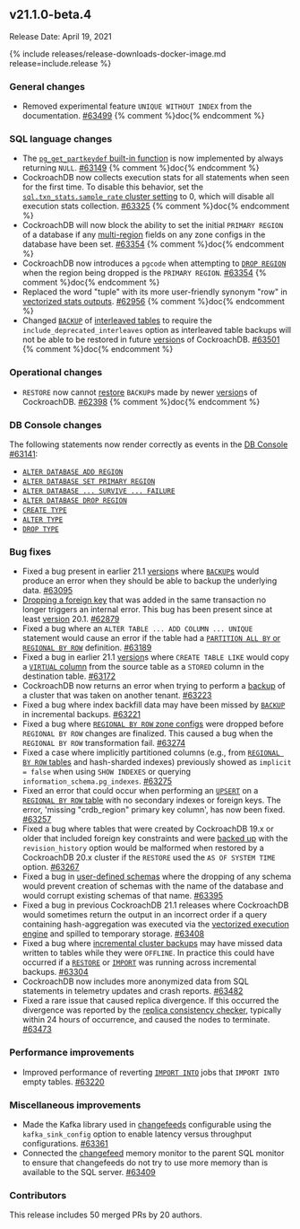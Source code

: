 ## v21.1.0-beta.4

Release Date: April 19, 2021

{% include releases/release-downloads-docker-image.md release=include.release %}

<h3 id="v21-1-0-beta-4-general-changes">General changes</h3>

- Removed experimental feature `UNIQUE WITHOUT INDEX` from the documentation. [#63499][#63499] {% comment %}doc{% endcomment %}

<h3 id="v21-1-0-beta-4-sql-language-changes">SQL language changes</h3>

- The [`pg_get_partkeydef` built-in function](../v21.1/functions-and-operators.html) is now implemented by always returning `NULL`. [#63149][#63149] {% comment %}doc{% endcomment %}
- CockroachDB now collects execution stats for all statements when seen for the first time. To disable this behavior, set the [`sql.txn_stats.sample_rate` cluster setting](../v21.1/cluster-settings.html) to 0, which will disable all execution stats collection. [#63325][#63325] {% comment %}doc{% endcomment %}
- CockroachDB will now block the ability to set the initial `PRIMARY REGION` of a database if any [multi-region](../v21.1/multiregion-overview.html) fields on any zone configs in the database have been set. [#63354][#63354] {% comment %}doc{% endcomment %}
- CockroachDB now introduces a `pgcode` when attempting to [`DROP REGION`](../v21.1/multiregion-overview.html) when the region being dropped is the `PRIMARY REGION`. [#63354][#63354] {% comment %}doc{% endcomment %}
- Replaced the word "tuple" with its more user-friendly synonym "row" in [vectorized stats outputs](../v21.1/vectorized-execution.html). [#62956][#62956] {% comment %}doc{% endcomment %}
- Changed [`BACKUP`](../v21.1/take-full-and-incremental-backups.html) of [interleaved tables](../v21.1/interleave-in-parent.html) to require the `include_deprecated_interleaves` option as interleaved table backups will not be able to be restored in future [version](cluster-settings.html#setting-version)s of CockroachDB. [#63501][#63501] {% comment %}doc{% endcomment %}

<h3 id="v21-1-0-beta-4-operational-changes">Operational changes</h3>

- `RESTORE` now cannot [restore](../v21.1/take-full-and-incremental-backups.html) `BACKUP`s made by newer [version](cluster-settings.html#setting-version)s of CockroachDB. [#62398][#62398] {% comment %}doc{% endcomment %}

<h3 id="v21-1-0-beta-4-db-console-changes">DB Console changes</h3>

The following statements now render correctly as events in the [DB Console](../v21.1/ui-overview.html) [#63141][#63141]:
- [`ALTER DATABASE ADD REGION`](../v21.1/add-region.html)
- [`ALTER DATABASE SET PRIMARY REGION`](../v21.1/set-locality.html)
- [`ALTER DATABASE ... SURVIVE ... FAILURE`](../v21.1/survive-failure.html)
- [`ALTER DATABASE DROP REGION`](../v21.1/)
- [`CREATE TYPE`](../v21.1/create-type.html)
- [`ALTER TYPE`](../v21.1/alter-type.html)
- [`DROP TYPE`](../v21.1/drop-type.html)

<h3 id="v21-1-0-beta-4-bug-fixes">Bug fixes</h3>

- Fixed a bug present in earlier 21.1 [version](cluster-settings.html#setting-version)s where [`BACKUP`s](../v21.1/take-full-and-incremental-backups.html) would produce an error when they should be able to backup the underlying data. [#63095][#63095]
- [Dropping a foreign key](../v21.1/drop-constraint.html) that was added in the same transaction no longer triggers an internal error. This bug has been present since at least [version](cluster-settings.html#setting-version) 20.1. [#62879][#62879]
- Fixed a bug where an `ALTER TABLE ... ADD COLUMN ... UNIQUE` statement would cause an error if the table had a [`PARTITION ALL BY` or `REGIONAL BY ROW`](../v21.1/multiregion-overview.html) definition. [#63189][#63189]
- Fixed a bug in earlier 21.1 [version](cluster-settings.html#setting-version)s where `CREATE TABLE LIKE` would copy a [`VIRTUAL` column](../v21.1/computed-columns.html) from the source table as a `STORED` column in the destination table. [#63172][#63172]
- CockroachDB now returns an error when trying to perform a [backup](../v21.1/take-full-and-incremental-backups.html) of a cluster that was taken on another tenant. [#63223][#63223]
- Fixed a bug where index backfill data may have been missed by [`BACKUP`](../v21.1/take-full-and-incremental-backups.html) in incremental backups. [#63221][#63221]
- Fixed a bug where [`REGIONAL BY ROW` zone configs](../v21.1/multiregion-overview.html) were dropped before `REGIONAL BY ROW` changes are finalized. This caused a bug when the `REGIONAL BY ROW` transformation fail. [#63274][#63274]
- Fixed a case where implicitly partitioned columns (e.g., from [`REGIONAL BY ROW` tables](../v21.1/multiregion-overview.html) and hash-sharded indexes) previously showed as `implicit = false` when using `SHOW INDEXES` or querying `information_schema.pg_indexes`. [#63275][#63275]
- Fixed an error that could occur when performing an [`UPSERT`](../v21.1/upsert.html) on a [`REGIONAL BY ROW` table](../v21.1/multiregion-overview.html) with no secondary indexes or foreign keys. The error, 'missing "crdb_region" primary key column', has now been fixed. [#63257][#63257]
- Fixed a bug where tables that were created by CockroachDB 19.x or older that included foreign key constraints and were [backed up](../v21.1/take-full-and-incremental-backups.html) with the `revision_history` option would be malformed when restored by a CockroachDB 20.x cluster if the `RESTORE` used the `AS OF SYSTEM TIME` option. [#63267][#63267]
- Fixed a bug in [user-defined schemas](../v21.1/schema-design-schema.html) where the dropping of any schema would prevent creation of schemas with the name of the database and would corrupt existing schemas of that name. [#63395][#63395]
- Fixed a bug in previous CockroachDB 21.1 releases where CockroachDB would sometimes return the output in an incorrect order if a query containing hash-aggregation was executed via the [vectorized execution engine](../v21.1/vectorized-execution.html) and spilled to temporary storage. [#63408][#63408]
- Fixed a bug where [incremental cluster backups](../v21.1/take-full-and-incremental-backups.html) may have missed data written to tables while they were `OFFLINE`. In practice this could have occurred if a [`RESTORE`](../v21.1/restore.html) or [`IMPORT`](../v21.1/import.html) was running across incremental backups. [#63304][#63304]
- CockroachDB now includes more anonymized data from SQL statements in telemetry updates and crash reports. [#63482][#63482]
- Fixed a rare issue that caused replica divergence. If this occurred the divergence was reported by the [replica consistency checker](../v21.1/architecture/replication-layer.html), typically within 24 hours of occurrence, and caused the nodes to terminate. [#63473][#63473]

<h3 id="v21-1-0-beta-4-performance-improvements">Performance improvements</h3>

- Improved performance of reverting [`IMPORT INTO`](../v21.1/import-into.html) jobs that `IMPORT INTO` empty tables. [#63220][#63220]

<h3 id="v21-1-0-beta-4-miscellaneous-improvements">Miscellaneous improvements</h3>

- Made the Kafka library used in [changefeeds](../v21.1/stream-data-out-of-cockroachdb-using-changefeeds.html) configurable using the `kafka_sink_config` option to enable latency versus throughput configurations. [#63361][#63361]
- Connected the [changefeed](../v21.1/stream-data-out-of-cockroachdb-using-changefeeds.html) memory monitor to the parent SQL monitor to ensure that changefeeds do not try to use more memory than is available to the SQL server. [#63409][#63409]

<h3 id="v21-1-0-beta-4-contributors">Contributors</h3>

This release includes 50 merged PRs by 20 authors.

[#62398]: https://github.com/cockroachdb/cockroach/pull/62398
[#62879]: https://github.com/cockroachdb/cockroach/pull/62879
[#62956]: https://github.com/cockroachdb/cockroach/pull/62956
[#62968]: https://github.com/cockroachdb/cockroach/pull/62968
[#62971]: https://github.com/cockroachdb/cockroach/pull/62971
[#63095]: https://github.com/cockroachdb/cockroach/pull/63095
[#63141]: https://github.com/cockroachdb/cockroach/pull/63141
[#63149]: https://github.com/cockroachdb/cockroach/pull/63149
[#63172]: https://github.com/cockroachdb/cockroach/pull/63172
[#63189]: https://github.com/cockroachdb/cockroach/pull/63189
[#63220]: https://github.com/cockroachdb/cockroach/pull/63220
[#63221]: https://github.com/cockroachdb/cockroach/pull/63221
[#63223]: https://github.com/cockroachdb/cockroach/pull/63223
[#63257]: https://github.com/cockroachdb/cockroach/pull/63257
[#63267]: https://github.com/cockroachdb/cockroach/pull/63267
[#63274]: https://github.com/cockroachdb/cockroach/pull/63274
[#63275]: https://github.com/cockroachdb/cockroach/pull/63275
[#63304]: https://github.com/cockroachdb/cockroach/pull/63304
[#63325]: https://github.com/cockroachdb/cockroach/pull/63325
[#63354]: https://github.com/cockroachdb/cockroach/pull/63354
[#63361]: https://github.com/cockroachdb/cockroach/pull/63361
[#63395]: https://github.com/cockroachdb/cockroach/pull/63395
[#63402]: https://github.com/cockroachdb/cockroach/pull/63402
[#63403]: https://github.com/cockroachdb/cockroach/pull/63403
[#63408]: https://github.com/cockroachdb/cockroach/pull/63408
[#63409]: https://github.com/cockroachdb/cockroach/pull/63409
[#63473]: https://github.com/cockroachdb/cockroach/pull/63473
[#63482]: https://github.com/cockroachdb/cockroach/pull/63482
[#63499]: https://github.com/cockroachdb/cockroach/pull/63499
[#63501]: https://github.com/cockroachdb/cockroach/pull/63501
[1c89925eb]: https://github.com/cockroachdb/cockroach/commit/1c89925eb
[32b5b8587]: https://github.com/cockroachdb/cockroach/commit/32b5b8587
[33816b3fd]: https://github.com/cockroachdb/cockroach/commit/33816b3fd
[56088535f]: https://github.com/cockroachdb/cockroach/commit/56088535f
[57b9589e9]: https://github.com/cockroachdb/cockroach/commit/57b9589e9
[6394ff543]: https://github.com/cockroachdb/cockroach/commit/6394ff543
[6ebecfd38]: https://github.com/cockroachdb/cockroach/commit/6ebecfd38
[71cacc783]: https://github.com/cockroachdb/cockroach/commit/71cacc783
[abc4eb5ac]: https://github.com/cockroachdb/cockroach/commit/abc4eb5ac
[fc7249f82]: https://github.com/cockroachdb/cockroach/commit/fc7249f82
